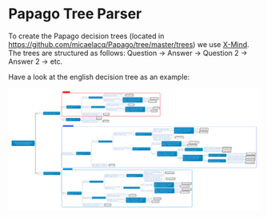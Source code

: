 # Papago Tree Parser

To create the Papago decision trees (located in https://github.com/micaelacq/Papago/tree/master/trees) we use [X-Mind](https://xmind.app/). The trees are structured as follows: Question -> Answer -> Question 2 -> Answer 2 -> etc.

Have a look at the english decision tree as an example:

![Papago Decision Tree](https://github.com/micaelacq/Papago/blob/master/parser/papago-en.png?raw=true)
